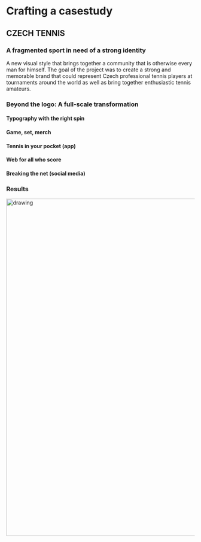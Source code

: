 # Crafting a casestudy

## CZECH TENNIS
### A fragmented sport in need of a strong identity

A new visual style that brings together a community that is otherwise every man for himself.
The goal of the project was to create a strong and memorable brand that could represent Czech
professional tennis players at tournaments around the world as well as bring together enthusiastic
tennis amateurs.

### Beyond the logo: A full-scale transformation

#### Typography with the right spin

#### Game, set, merch

#### Tennis in your pocket (app)

#### Web for all who score

#### Breaking the net (social media)

### Results


<img src="images/HS-tennis.jpg" alt="drawing" width="900"/> 

